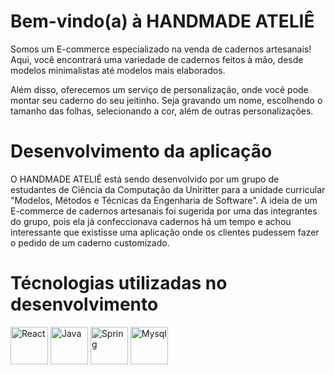 # Bem-vindo(a) à HANDMADE ATELIÊ

Somos um E-commerce especializado na venda de cadernos artesanais! Aqui, você encontrará uma variedade de cadernos feitos à mão, desde modelos minimalistas até modelos mais elaborados. 

Além disso, oferecemos um serviço de personalização, onde você pode montar seu caderno do seu jeitinho. Seja gravando um nome, escolhendo o tamanho das folhas, selecionando a cor, além de outras personalizações.

# Desenvolvimento da aplicação

O HANDMADE ATELIÊ está sendo desenvolvido por um grupo de estudantes de Ciência da Computação da Uniritter para a unidade curricular "Modelos, Métodos e Técnicas da Engenharia de Software". A ideia de um E-commerce de cadernos artesanais foi sugerida por uma das integrantes do grupo, pois ela já confeccionava cadernos há um tempo e achou interessante que existisse uma aplicação onde os clientes pudessem fazer o pedido de um caderno customizado.

# Técnologias utilizadas no desenvolvimento

<img src="https://cdn.jsdelivr.net/gh/devicons/devicon/icons/react/react-original.svg" alt="React" height='60'/>
<img src="https://cdn.jsdelivr.net/gh/devicons/devicon/icons/java/java-original.svg" alt="Java" height='60' />
<img src="https://cdn.jsdelivr.net/gh/devicons/devicon/icons/spring/spring-original.svg" alt="Spring" height='60' />
<img src="https://cdn.jsdelivr.net/gh/devicons/devicon/icons/mysql/mysql-original.svg" alt="Mysql" height='60' />
